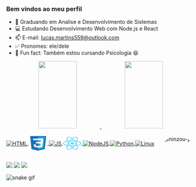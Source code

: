 ### Bem vindos ao meu perfil

- 📖 Graduando em Analise e Desenvolvimento de Sistemas
- 💻 Estudando Desenvolvimento Web com Node.js e React
- 📫 E-mail: lucas.martins559@outlook.com
- ✅ Pronomes: ele/dele
- 🧠 Fun fact: Também estou cursando Psicologia 😆

<div align="center">
  <a href="https://github.com/lmartins12">
  <img width="45%" height="180em" src="https://github-readme-stats.vercel.app/api?username=lmartins12&show_icons=true&theme=github_dark&include_all_commits=true&count_private=true"/>
  <img width="45%" height="180em" src="https://github-readme-stats.vercel.app/api/top-langs/?username=lmartins12&layout=compact&langs_count=7&theme=github_dark"/>
</div>
  
<div style="display: inline_block"><br>

  <img align="center" alt="HTML" height="40" width="50" src="https://cdn.jsdelivr.net/gh/devicons/devicon/icons/html5/html5-original.svg">
  <img align="center" alt="CSS" height="40" width="50" src="https://raw.githubusercontent.com/devicons/devicon/master/icons/css3/css3-original.svg">
  <img align="center" alt="JS" height="40" width="50" src="https://cdn.jsdelivr.net/gh/devicons/devicon/icons/javascript/javascript-original.svg">
  <img align="center" alt="React" height="40" width="50" src="https://raw.githubusercontent.com/devicons/devicon/master/icons/react/react-original.svg">
  <img align="center" alt="NodeJS" height="40" width="50" src="https://cdn.jsdelivr.net/gh/devicons/devicon/icons/nodejs/nodejs-original.svg"> 
  <img align="center" alt="Python" height="40" width="50" src="https://cdn.jsdelivr.net/gh/devicons/devicon/icons/python/python-original.svg"> 
  <img align="center" alt="Linux" height="40" width="50" src="https://cdn.jsdelivr.net/gh/devicons/devicon/icons/linux/linux-original.svg">
  <img align="right" alt="shinzou-pic" height="150" style="border-radius:50px;" src="https://media.discordapp.net/attachments/740021704444608544/1015119703489908816/shingeki.png?width=500&height=550">
</div>
  
##

<div>       
  <a href="https://www.linkedin.com/in/lucas-martins-0743b1190/" target="_blank"><img src="https://img.shields.io/badge/-LinkedIn-%230077B5?style=for-the-badge&logo=linkedin&logoColor=white" target="_blank"></a> 
  <a href="https://www.instagram.com/l.martins12/" target="_blank"><img src="https://img.shields.io/badge/-Instagram-%23E4405F?style=for-the-badge&logo=instagram&logoColor=white" target="_blank"></a>
  <a href = "mailto:lucas.martins559@outlook.com"><img src="https://img.shields.io/badge/Microsoft_Outlook-0078D4?style=for-the-badge&logo=microsoft-outlook&logoColor=white"></a>

 ![snake gif](https://github.com/lmartins12/lmartins12/blob/output/github-contribution-grid-snake.svg)
 
</div>
  
  
